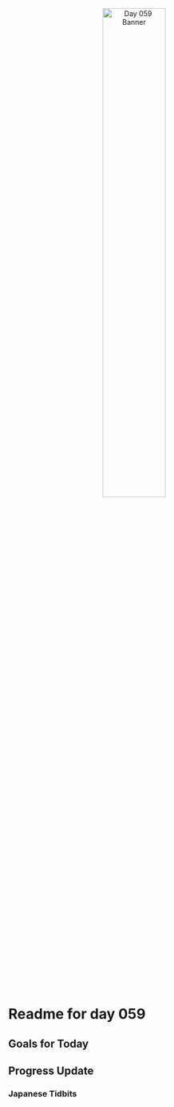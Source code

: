 <div align="center">
 <img src="../Images/image_059.jpg" alt="Day 059 Banner" width="50%">
</div>

# Readme for day 059

## Goals for Today

## Progress Update

### Japanese Tidbits

